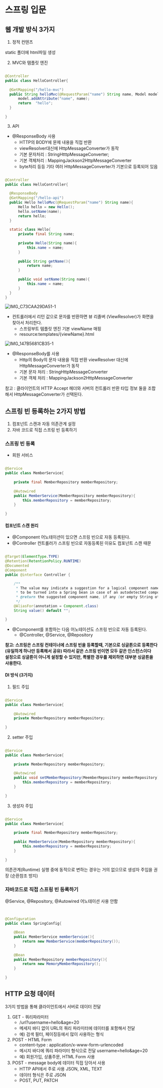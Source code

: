 # 스프링 입문

## 웹 개발 방식 3가지

1. 정적 컨텐츠

static 폴더에 html파일 생성

2. MVC와 탬플릿 엔진

```java

@Controller
public class HelloController{ 
    
  @GetMapping("/hello-mvc")
  public String helloMvc(@RequestParam("name") String name, Model model){
      model.addAttribute("name", name);
      return  "hello";
  }
  
}

```

3. API

- @ResponseBody 사용
  - HTTP의 BODY에 문제 내용을 직접 반환
  - viewResolver대신에 HttpMessageConverter가 동작
  - 기본 문자처리 : StringHtttpMessageConverter;
  - 기본 객체처리 : MappingJackson2HttpMessageConverter
  - byte처리 등등 기타 여러 HttpMessageConverter가 기본으로 등록되어 있음

```java

@Controller
public class HelloController{ 
    
  @ResponseBody
  @GetMapping("/hello-api")
  public Hello helloMvc(@RequestParam("name") String name){
      Hello hello = new Hello();
      hello.setName(name);
      return hello;
  }
  
  static class Hello{
      private final String name;
      
      private Hello(String name){
          this.name = name;
      }
      
      public String getName(){
          return name;
      }
      
      public void setName(String name){
          this.name = name;
      }
  }
}

```

![IMG_C73CAA29DA51-1](https://github.com/cyeji/TIL/assets/98408267/dc237c28-ccd6-4f1e-9b10-d9ae3f853ace)

- 컨트롤러에서 리턴 값으로 문자를 반환하면 뷰 리졸버 (ViewResolver)가 화면을 찾아서 처리한다.
  - 스프링부트 템플릿 엔진 기본 viewName 매핑
  - resource:templates/{viewName}.html

![IMG_147B5681CB35-1](https://github.com/cyeji/TIL/assets/98408267/1b01ac66-d4ae-4422-a00d-69937c914a58)


- @ResponseBody를 사용
  - Http의 Body의 문자 내용을 직접 반환 viewResolver 대신에 HttpMessageConverter가 동작
  - 기본 문자 처리 : StringHttpMessageConverter
  - 기본 객체 처리 : MappingJackson2HttpMessageConverter

참고 : 클라이언트의 HTTP Accept 헤더와 서버의 컨트롤러 반환 타입 정보 둘을 조합해서 HttpMessageConverter가 선택된다.

## 스프링 빈 등록하는 2가지 방법
1. 컴포넌트 스캔과 자동 의존관계 설정
2. 자바 코드로 직접 스프링 빈 등록하기

### 스프링 빈 등록

- 회원 서비스

```java

@Service
public class MemberService{
    
    private final MemberRepository memberRepository;
    
    @Autowired
    public MemberService(MemberRepository memberRepository){
        this.memberRepository = memberRepository;
    }
    
}

```


#### 컴포넌트 스캔 원리
- @Component 어노테이션이 있으면 스프링 빈으로 자동 등록된다.
- @Controller 컨트롤러가 스프링 빈으로 자동등록된 이유도 컴포넌트 스캔 때문

```java

@Target(ElementType.TYPE)
@Retention(RetentionPolicy.RUNTIME)
@Documented
@Component
public @interface Controller {

	/**
	 * The value may indicate a suggestion for a logical component name,
	 * to be turned into a Spring bean in case of an autodetected component.
	 * @return the suggested component name, if any (or empty String otherwise)
	 */
	@AliasFor(annotation = Component.class)
	String value() default "";

}


```

- @Component를 포함하는 다음 어노테이션도 스프링 빈으로 자동 등록된다.
  - @Controller, @Service, @Repository


**참고: 스프링은 스프링 컨테이너에 스프링 빈을 등록할때, 기본으로 싱글톤으로 등록한다(유일하게 하나만 등록해서 공유) 따라서 같은 스프링 빈이면 모두 같은 인스턴스이다 </br>
설정으로 싱글톤이 아니게 설정할 수 있지만, 특별한 경우를 제외하면 대부분 싱글톤을 사용한다.**

#### DI 방식 (3가지)

1. 필드 주입

```java

@Service
public class MemberService{
    
    @Autowired
    private MemberRepository memberRepository;
    
}

```

2. setter 주입

```java

@Service
public class MemberService{
    
    private MemberRepository memberRepository;
    
    @Autowired
    public void setMemberRepository(MeemberRepository memberRepository){
        this.memberRepository = memberRepository;
    }
    
}

```

3. 생성자 주입

```java

@Service
public class MemberService{
    
    private final MemberRepository memberRepository;
    
    public MemberService(MemberRepository memberRepository){
        this.memberRepository = memberRepository;
    }
    
}

```

의존관계(Runtime) 실행 중에 동적으로 변하는 경우는 거의 없으므로 생성자 주입을 권장 (순환참조 방지)

### 자바코드로 직접 스프링 빈 등록하기

@Service, @Repository, @Autowired 어노테이션 사용 안함

```java


@Configuration
public class SpringConfig{
    
    @Bean
    public MemberService memberService(){
        return new MemberService(memberRepository());
    }
    
    @Bean
    public MemberRepository memberRepository(){
        return new MemoryMemberRepository();
    }
    
}

```

## HTTP 요청 데이터
3가지 방법을 통해 클라이언트에서 서버로 데이터 전달

1. GET - 쿼리파라미터
   - /url?username=hello&age=20
   - 메세지 바디 없이 URL의 쿼리 파라미터에 데이터를 포함해서 전달
   - 예) 검색 필터, 페이징등에서 많이 사용하는 형식
2. POST - HTML Form
   - content-type : application/x-www-form-urlencoded
   - 메시지 바디에 쿼리 파라미터 형식으로 전달 username=hello&age=20
   - 예) 회원가입, 상품주문, HTML Form 사용
3. POST - message body에 데이터 직접 당아서 사용
   - HTTP API에서 주로 사용 JSON, XML, TEXT
   - 데이터 형식은 주로 JSON
   - POST, PUT, PATCH

